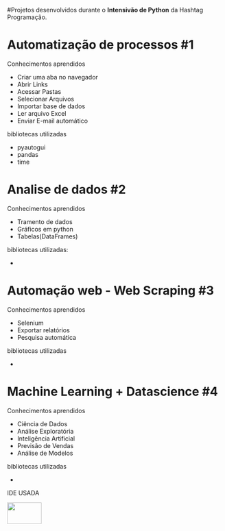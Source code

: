 #Projetos desenvolvidos durante o <strong>Intensivão de Python</strong> da Hashtag Programação.

<h1>Automatização de processos #1</h1>
<section>
   Conhecimentos aprendidos
  <div>
  <ul>
    <li>Criar uma aba no navegador</li>
    <li>Abrir Links</li>
    <li>Acessar Pastas</li>
    <li>Selecionar Arquivos</li>
    <li>Importar base de dados</li>
    <li>Ler arquivo Excel</li>
    <li>Enviar E-mail automático</li>
  </ul>
  </div>
</section>

<div>
   bibliotecas utilizadas
   <ul>
      <li>pyautogui</li>
      <li>pandas</li>
      <li>time</li>
   </ul>
</div>

<h1>Analise de dados #2</h1>
<section>
   Conhecimentos aprendidos
  <div>
  <ul>
   <li>Tramento de dados</li>
   <li>Gráficos em python</li>
   <li>Tabelas(DataFrames)</li>
  </ul>
  </div>
</section>

<div>
  bibliotecas utilizadas:
   <ul>
      <li></li>
   </ul>
</div>

<h1>Automação web - Web Scraping #3</h1>
<section>
   Conhecimentos aprendidos
  <div>
  <ul>
    <li>Selenium</li>
    <li>Exportar relatórios </li>
    <li>Pesquisa automática </li>
  </ul>
  </div>
</section>
<div>
   bibliotecas utilizadas
   <ul>
      <li></li>
   </ul>
</div>

<h1>Machine Learning + Datascience #4</h1>
<section>
   Conhecimentos aprendidos
  <div>
  <ul>
    <li>Ciência de Dados</li>
    <li>Análise Exploratória</li>
    <li>Inteligência Artificial</li>
    <li>Previsão de Vendas</li>
    <li>Análise de Modelos</li>
  </ul>
  </div>
</section>

<div>
   bibliotecas utilizadas
   <ul>
      <li></li>
   </ul>
</div>


<section>
  <div>
      <p>IDE USADA</p>
     <img src="https://i.ibb.co/VvHCbPg/1-k-Ig3-dwee-DFVGCQBUNWc-Fw.png"  width="80" height="50" >
   </div>
</section>
